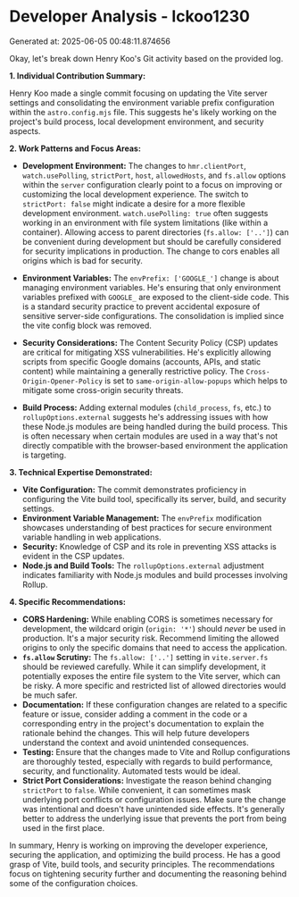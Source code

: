 # Developer Analysis - lckoo1230
Generated at: 2025-06-05 00:48:11.874656

Okay, let's break down Henry Koo's Git activity based on the provided log.

**1. Individual Contribution Summary:**

Henry Koo made a single commit focusing on updating the Vite server settings and consolidating the environment variable prefix configuration within the `astro.config.mjs` file. This suggests he's likely working on the project's build process, local development environment, and security aspects.

**2. Work Patterns and Focus Areas:**

*   **Development Environment:** The changes to `hmr.clientPort`, `watch.usePolling`, `strictPort`, `host`, `allowedHosts`, and `fs.allow` options within the `server` configuration clearly point to a focus on improving or customizing the local development experience.  The switch to `strictPort: false` might indicate a desire for a more flexible development environment. `watch.usePolling: true` often suggests working in an environment with file system limitations (like within a container).  Allowing access to parent directories (`fs.allow: ['..']`) can be convenient during development but should be carefully considered for security implications in production. The change to cors enables all origins which is bad for security.

*   **Environment Variables:** The `envPrefix: ['GOOGLE_']` change is about managing environment variables.  He's ensuring that only environment variables prefixed with `GOOGLE_` are exposed to the client-side code. This is a standard security practice to prevent accidental exposure of sensitive server-side configurations.  The consolidation is implied since the vite config block was removed.

*   **Security Considerations:** The Content Security Policy (CSP) updates are critical for mitigating XSS vulnerabilities. He's explicitly allowing scripts from specific Google domains (accounts, APIs, and static content) while maintaining a generally restrictive policy. The `Cross-Origin-Opener-Policy` is set to `same-origin-allow-popups` which helps to mitigate some cross-origin security threats.

*   **Build Process:** Adding external modules (`child_process`, `fs`, etc.) to `rollupOptions.external` suggests he's addressing issues with how these Node.js modules are being handled during the build process.  This is often necessary when certain modules are used in a way that's not directly compatible with the browser-based environment the application is targeting.

**3. Technical Expertise Demonstrated:**

*   **Vite Configuration:** The commit demonstrates proficiency in configuring the Vite build tool, specifically its server, build, and security settings.
*   **Environment Variable Management:** The `envPrefix` modification showcases understanding of best practices for secure environment variable handling in web applications.
*   **Security:** Knowledge of CSP and its role in preventing XSS attacks is evident in the CSP updates.
*   **Node.js and Build Tools:** The `rollupOptions.external` adjustment indicates familiarity with Node.js modules and build processes involving Rollup.

**4. Specific Recommendations:**

*   **CORS Hardening:**  While enabling CORS is sometimes necessary for development, the wildcard origin (`origin: '*'`) should *never* be used in production.  It's a major security risk.  Recommend limiting the allowed origins to only the specific domains that need to access the application.
*   **`fs.allow` Scrutiny:** The `fs.allow: ['..']` setting in `vite.server.fs` should be reviewed carefully.  While it can simplify development, it potentially exposes the entire file system to the Vite server, which can be risky. A more specific and restricted list of allowed directories would be much safer.
*   **Documentation:**  If these configuration changes are related to a specific feature or issue, consider adding a comment in the code or a corresponding entry in the project's documentation to explain the rationale behind the changes.  This will help future developers understand the context and avoid unintended consequences.
*   **Testing:** Ensure that the changes made to Vite and Rollup configurations are thoroughly tested, especially with regards to build performance, security, and functionality.  Automated tests would be ideal.
*   **Strict Port Considerations:** Investigate the reason behind changing `strictPort` to `false`.  While convenient, it can sometimes mask underlying port conflicts or configuration issues.  Make sure the change was intentional and doesn't have unintended side effects.  It's generally better to address the underlying issue that prevents the port from being used in the first place.

In summary, Henry is working on improving the developer experience, securing the application, and optimizing the build process. He has a good grasp of Vite, build tools, and security principles. The recommendations focus on tightening security further and documenting the reasoning behind some of the configuration choices.
